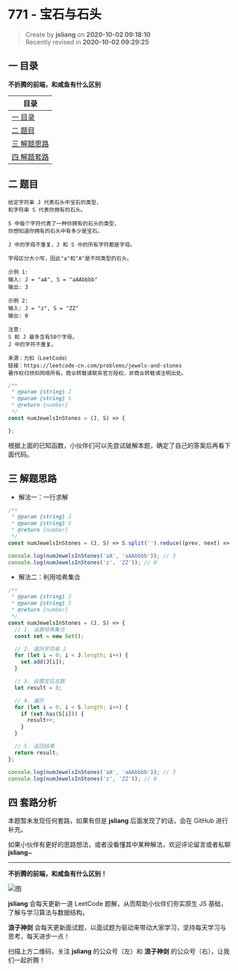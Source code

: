 771 - 宝石与石头
===

> Create by **jsliang** on **2020-10-02 09:18:10**  
> Recently revised in **2020-10-02 09:29:25**

<!-- 目录开始 -->
## 一 目录

**不折腾的前端，和咸鱼有什么区别**

| 目录 |
| --- |
| [一 目录](#chapter-one) |
| [二 题目](#chapter-two) |
| [三 解题思路](#chapter-three) |
| [四 解题套路](#chapter-four) |
<!-- 目录结束 -->

## 二 题目



```
给定字符串 J 代表石头中宝石的类型，
和字符串 S 代表你拥有的石头。

S 中每个字符代表了一种你拥有的石头的类型，
你想知道你拥有的石头中有多少是宝石。

J 中的字母不重复，J 和 S 中的所有字符都是字母。

字母区分大小写，因此"a"和"A"是不同类型的石头。

示例 1:
输入: J = "aA", S = "aAAbbbb"
输出: 3

示例 2:
输入: J = "z", S = "ZZ"
输出: 0

注意:
S 和 J 最多含有50个字母。
J 中的字符不重复。

来源：力扣（LeetCode）
链接：https://leetcode-cn.com/problems/jewels-and-stones
著作权归领扣网络所有。商业转载请联系官方授权，非商业转载请注明出处。
```

```js
/**
 * @param {string} J
 * @param {string} S
 * @return {number}
 */
const numJewelsInStones = (J, S) => {

};
```

根据上面的已知函数，小伙伴们可以先尝试破解本题，确定了自己的答案后再看下面代码。

## 三 解题思路



* 解法一：一行求解

```js
/**
 * @param {string} J
 * @param {string} S
 * @return {number}
 */
const numJewelsInStones = (J, S) => S.split('').reduce((prev, next) => J.includes(next) ? prev + 1 : prev, 0);

console.log(numJewelsInStones('aA', 'aAAbbbb')); // 3
console.log(numJewelsInStones('z', 'ZZ')); // 0
```

* 解法二：利用哈希集合

```js
/**
 * @param {string} J
 * @param {string} S
 * @return {number}
 */
const numJewelsInStones = (J, S) => {
  // 1. 设置哈希集合
  const set = new Set();

  // 2. 遍历字符串 J
  for (let i = 0; i < J.length; i++) {
    set.add(J[i]);
  }

  // 3. 设置宝石总数
  let result = 0;

  // 4. 遍历
  for (let i = 0; i < S.length; i++) {
    if (set.has(S[i])) {
      result++;
    }
  }

  // 5. 返回结果
  return result;
};

console.log(numJewelsInStones('aA', 'aAAbbbb')); // 3
console.log(numJewelsInStones('z', 'ZZ')); // 0
```

## 四 套路分析



本题暂未发现任何套路，如果有但是 **jsliang** 后面发现了的话，会在 GitHub 进行补充。

如果小伙伴有更好的思路想法，或者没看懂其中某种解法，欢迎评论留言或者私聊 **jsliang**~

---

**不折腾的前端，和咸鱼有什么区别！**

![图](https://github.com/LiangJunrong/document-library/blob/master/public-repertory/img/z-index-small.png?raw=true)

**jsliang** 会每天更新一道 LeetCode 题解，从而帮助小伙伴们夯实原生 JS 基础，了解与学习算法与数据结构。

**浪子神剑** 会每天更新面试题，以面试题为驱动来带动大家学习，坚持每天学习与思考，每天进步一点！

扫描上方二维码，关注 **jsliang** 的公众号（左）和 **浪子神剑** 的公众号（右），让我们一起折腾！

